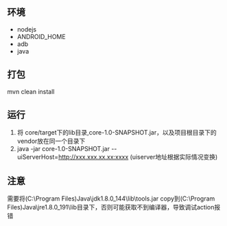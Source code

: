 ## 环境
* nodejs
* ANDROID_HOME
* adb
* java

## 打包
mvn clean install

## 运行
1. 将 core/target下的lib目录,core-1.0-SNAPSHOT.jar，以及项目根目录下的vendor放在同一个目录下
2. java -jar core-1.0-SNAPSHOT.jar --uiServerHost=http://xxx.xxx.xx.xx:xxxx (uiserver地址根据实际情况变换)

## 注意
需要将(C:\Program Files\)Java\jdk1.8.0_144\lib\tools.jar  copy到(C:\Program Files\)Java\jre1.8.0_191\lib目录下，否则可能获取不到编译器，导致调试action报错
